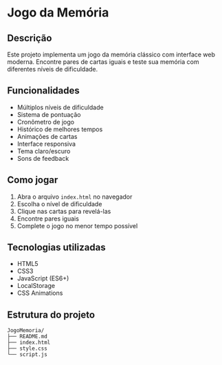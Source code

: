 # Jogo da Memória

## Descrição
Este projeto implementa um jogo da memória clássico com interface web moderna. Encontre pares de cartas iguais e teste sua memória com diferentes níveis de dificuldade.

## Funcionalidades
- Múltiplos níveis de dificuldade
- Sistema de pontuação
- Cronômetro de jogo
- Histórico de melhores tempos
- Animações de cartas
- Interface responsiva
- Tema claro/escuro
- Sons de feedback

## Como jogar
1. Abra o arquivo `index.html` no navegador
2. Escolha o nível de dificuldade
3. Clique nas cartas para revelá-las
4. Encontre pares iguais
5. Complete o jogo no menor tempo possível

## Tecnologias utilizadas
- HTML5
- CSS3
- JavaScript (ES6+)
- LocalStorage
- CSS Animations

## Estrutura do projeto
```
JogoMemoria/
├── README.md
├── index.html
├── style.css
└── script.js
``` 
